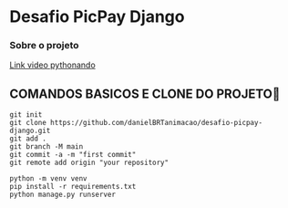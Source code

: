 # Desafio PicPay Django

### Sobre o projeto

[Link video pythonando](https://www.youtube.com/watch?v=_oHhhiK5ZGU&t=4609s)

## COMANDOS BASICOS E CLONE DO PROJETO🔨

```
git init
git clone https://github.com/danielBRTanimacao/desafio-picpay-django.git
git add .
git branch -M main
git commit -a -m "first commit"
git remote add origin "your repository"

python -m venv venv
pip install -r requirements.txt
python manage.py runserver
```
